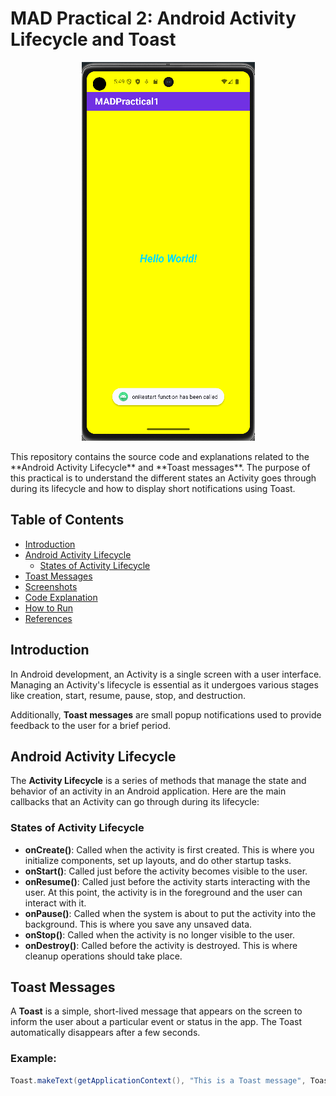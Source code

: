 # MAD Practical 2: Android Activity Lifecycle and Toast
<p align="center">
<img src="https://github.com/DivyaNareshkumarPatel/MADPractical2/blob/master/1.png"/>
</p>
This repository contains the source code and explanations related to the **Android Activity Lifecycle** and **Toast messages**. The purpose of this practical is to understand the different states an Activity goes through during its lifecycle and how to display short notifications using Toast.

## Table of Contents
- [Introduction](#introduction)
- [Android Activity Lifecycle](#android-activity-lifecycle)
  - [States of Activity Lifecycle](#states-of-activity-lifecycle)
- [Toast Messages](#toast-messages)
- [Screenshots](#screenshots)
- [Code Explanation](#code-explanation)
- [How to Run](#how-to-run)
- [References](#references)

## Introduction

In Android development, an Activity is a single screen with a user interface. Managing an Activity's lifecycle is essential as it undergoes various stages like creation, start, resume, pause, stop, and destruction.

Additionally, **Toast messages** are small popup notifications used to provide feedback to the user for a brief period.

## Android Activity Lifecycle

The **Activity Lifecycle** is a series of methods that manage the state and behavior of an activity in an Android application. Here are the main callbacks that an Activity can go through during its lifecycle:

### States of Activity Lifecycle

- **onCreate()**: Called when the activity is first created. This is where you initialize components, set up layouts, and do other startup tasks.
- **onStart()**: Called just before the activity becomes visible to the user.
- **onResume()**: Called just before the activity starts interacting with the user. At this point, the activity is in the foreground and the user can interact with it.
- **onPause()**: Called when the system is about to put the activity into the background. This is where you save any unsaved data.
- **onStop()**: Called when the activity is no longer visible to the user.
- **onDestroy()**: Called before the activity is destroyed. This is where cleanup operations should take place.

## Toast Messages

A **Toast** is a simple, short-lived message that appears on the screen to inform the user about a particular event or status in the app. The Toast automatically disappears after a few seconds.

### Example:
```java
Toast.makeText(getApplicationContext(), "This is a Toast message", Toast.LENGTH_SHORT).show();

